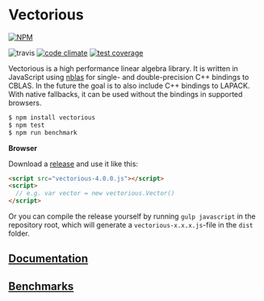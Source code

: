 # Vectorious

[![NPM](https://nodei.co/npm/vectorious.png?downloads=true&downloadRank=true&stars=true)](https://nodei.co/npm/vectorious/)

![travis](https://img.shields.io/travis/mateogianolio/vectorious.svg) [![code climate](https://codeclimate.com/github/mateogianolio/vectorious/badges/gpa.svg)](https://codeclimate.com/github/mateogianolio/vectorious) [![test coverage](https://codeclimate.com/github/mateogianolio/vectorious/badges/coverage.svg)](https://codeclimate.com/github/mateogianolio/vectorious/coverage)

Vectorious is a high performance linear algebra library. It is written in
JavaScript using [nblas](https://github.com/mateogianolio/nblas) for single- and double-precision C++ bindings to CBLAS. In the future the goal is to also include C++ bindings to LAPACK. With native fallbacks,
it can be used without the bindings in supported browsers.

```bash
$ npm install vectorious
$ npm test
$ npm run benchmark
```

**Browser**

Download a [release](https://github.com/mateogianolio/vectorious/releases) and use it like this:

```html
<script src="vectorious-4.0.0.js"></script>
<script>
  // e.g. var vector = new vectorious.Vector()
</script>
```

Or you can compile the release yourself by running `gulp javascript` in the repository root, which will generate a `vectorious-x.x.x.js`-file in the `dist` folder.

## [Documentation](https://github.com/mateogianolio/vectorious/wiki)

## [Benchmarks](https://github.com/mateogianolio/vectorious/wiki/Benchmarks)
